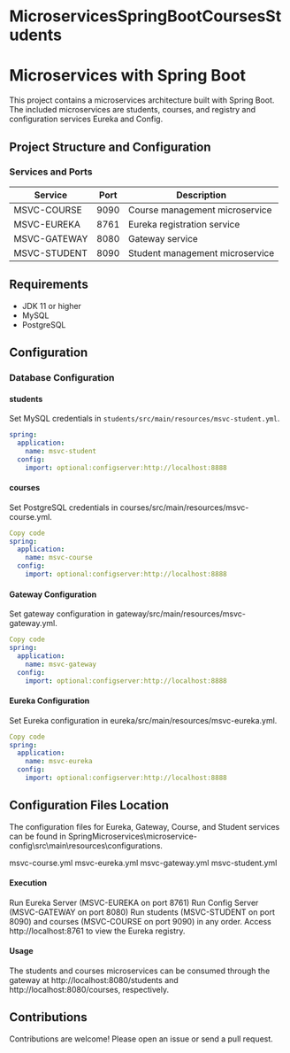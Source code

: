 # MicroservicesSpringBootCoursesStudents
# Microservices with Spring Boot

This project contains a microservices architecture built with Spring Boot. The included microservices are students, courses, and registry and configuration services Eureka and Config.

## Project Structure and Configuration

### Services and Ports

| Service       | Port | Description                          |
| --------------|------|--------------------------------------|
| MSVC-COURSE   | 9090 | Course management microservice       |
| MSVC-EUREKA   | 8761 | Eureka registration service          |
| MSVC-GATEWAY  | 8080 | Gateway service                      |
| MSVC-STUDENT  | 8090 | Student management microservice      |

## Requirements

- JDK 11 or higher
- MySQL
- PostgreSQL

## Configuration

### Database Configuration

#### students

Set MySQL credentials in `students/src/main/resources/msvc-student.yml`.

```yaml
spring:
  application:
    name: msvc-student
  config:
    import: optional:configserver:http://localhost:8888
```
#### courses
Set PostgreSQL credentials in courses/src/main/resources/msvc-course.yml.

```yaml
Copy code
spring:
  application:
    name: msvc-course
  config:
    import: optional:configserver:http://localhost:8888
```

#### Gateway Configuration
Set gateway configuration in gateway/src/main/resources/msvc-gateway.yml.

``` yaml
Copy code
spring:
  application:
    name: msvc-gateway
  config:
    import: optional:configserver:http://localhost:8888
```
#### Eureka Configuration
Set Eureka configuration in eureka/src/main/resources/msvc-eureka.yml.

```yaml
Copy code
spring:
  application:
    name: msvc-eureka
  config:
    import: optional:configserver:http://localhost:8888
```
## Configuration Files Location
The configuration files for Eureka, Gateway, Course, and Student services can be found in SpringMicroservices\microservice-config\src\main\resources\configurations.

msvc-course.yml
msvc-eureka.yml
msvc-gateway.yml
msvc-student.yml

#### Execution
Run Eureka Server (MSVC-EUREKA on port 8761)
Run Config Server (MSVC-GATEWAY on port 8080)
Run students (MSVC-STUDENT on port 8090) and courses (MSVC-COURSE on port 9090) in any order.
Access http://localhost:8761 to view the Eureka registry.

#### Usage
The students and courses microservices can be consumed through the gateway at http://localhost:8080/students and http://localhost:8080/courses, respectively.

## Contributions
Contributions are welcome! Please open an issue or send a pull request.
